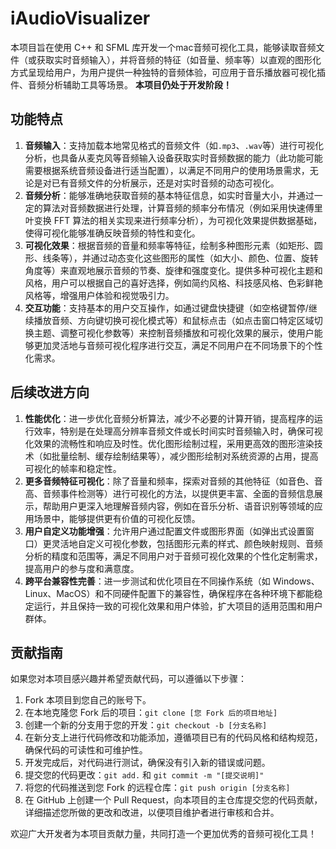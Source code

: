 # iAudioVisualizer 

本项目旨在使用 C++ 和 SFML 库开发一个mac音频可视化工具，能够读取音频文件（或获取实时音频输入），并将音频的特征（如音量、频率等）以直观的图形化方式呈现给用户，为用户提供一种独特的音频体验，可应用于音乐播放器可视化插件、音频分析辅助工具等场景。
**本项目仍处于开发阶段！**

## 功能特点
1. **音频输入**：支持加载本地常见格式的音频文件（如`.mp3`、`.wav`等）进行可视化分析，也具备从麦克风等音频输入设备获取实时音频数据的能力（此功能可能需要根据系统音频设备进行适当配置），以满足不同用户的使用场景需求，无论是对已有音频文件的分析展示，还是对实时音频的动态可视化。
2. **音频分析**：能够准确地获取音频的基本特征信息，如实时音量大小，并通过一定的算法对音频数据进行处理，计算音频的频率分布情况（例如采用快速傅里叶变换 FFT 算法的相关实现来进行频率分析），为可视化效果提供数据基础，使得可视化能够准确反映音频的特性和变化。
3. **可视化效果**：根据音频的音量和频率等特征，绘制多种图形元素（如矩形、圆形、线条等），并通过动态变化这些图形的属性（如大小、颜色、位置、旋转角度等）来直观地展示音频的节奏、旋律和强度变化。提供多种可视化主题和风格，用户可以根据自己的喜好选择，例如简约风格、科技感风格、色彩鲜艳风格等，增强用户体验和视觉吸引力。
4. **交互功能**：支持基本的用户交互操作，如通过键盘快捷键（如空格键暂停/继续播放音频、方向键切换可视化模式等）和鼠标点击（如点击窗口特定区域切换主题、调整可视化参数等）来控制音频播放和可视化效果的展示，使用户能够更加灵活地与音频可视化程序进行交互，满足不同用户在不同场景下的个性化需求。

## 后续改进方向
1. **性能优化**：进一步优化音频分析算法，减少不必要的计算开销，提高程序的运行效率，特别是在处理高分辨率音频文件或长时间实时音频输入时，确保可视化效果的流畅性和响应及时性。优化图形绘制过程，采用更高效的图形渲染技术（如批量绘制、缓存绘制结果等），减少图形绘制对系统资源的占用，提高可视化的帧率和稳定性。
2. **更多音频特征可视化**：除了音量和频率，探索对音频的其他特征（如音色、音高、音频事件检测等）进行可视化的方法，以提供更丰富、全面的音频信息展示，帮助用户更深入地理解音频内容，例如在音乐分析、语音识别等领域的应用场景中，能够提供更有价值的可视化反馈。
3. **用户自定义功能增强**：允许用户通过配置文件或图形界面（如弹出式设置窗口）更灵活地自定义可视化参数，包括图形元素的样式、颜色映射规则、音频分析的精度和范围等，满足不同用户对于音频可视化效果的个性化定制需求，提高用户的参与度和满意度。
4. **跨平台兼容性完善**：进一步测试和优化项目在不同操作系统（如 Windows、Linux、MacOS）和不同硬件配置下的兼容性，确保程序在各种环境下都能稳定运行，并且保持一致的可视化效果和用户体验，扩大项目的适用范围和用户群体。

## 贡献指南
如果您对本项目感兴趣并希望贡献代码，可以遵循以下步骤：
1. Fork 本项目到您自己的账号下。
2. 在本地克隆您 Fork 后的项目：`git clone [您 Fork 后的项目地址]`
3. 创建一个新的分支用于您的开发：`git checkout -b [分支名称]`
4. 在新分支上进行代码修改和功能添加，遵循项目已有的代码风格和结构规范，确保代码的可读性和可维护性。
5. 开发完成后，对代码进行测试，确保没有引入新的错误或问题。
6. 提交您的代码更改：`git add.` 和 `git commit -m "[提交说明]"`
7. 将您的代码推送到您 Fork 的远程仓库：`git push origin [分支名称]`
8. 在 GitHub 上创建一个 Pull Request，向本项目的主仓库提交您的代码贡献，详细描述您所做的更改和改进，以便项目维护者进行审核和合并。

欢迎广大开发者为本项目贡献力量，共同打造一个更加优秀的音频可视化工具！
